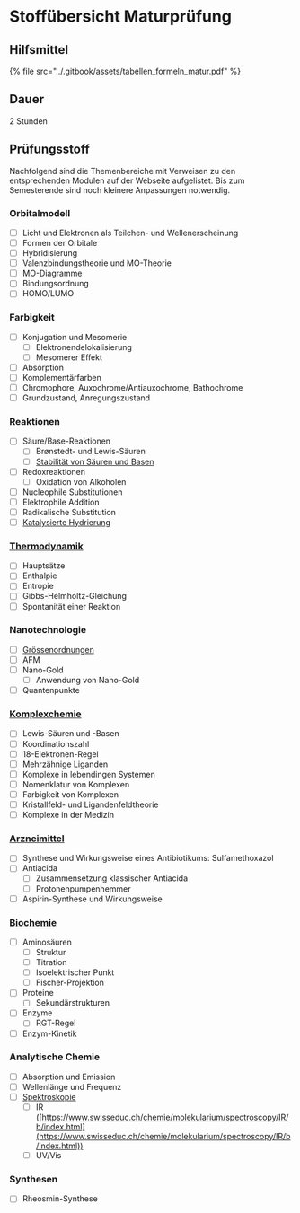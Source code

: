 # Stoffübersicht Maturprüfung

## Hilfsmittel

{% file src="../.gitbook/assets/tabellen_formeln_matur.pdf" %}

## Dauer

2 Stunden

## Prüfungsstoff

Nachfolgend sind die Themenbereiche mit Verweisen zu den entsprechenden Modulen auf der Webseite aufgelistet. Bis zum Semesterende sind noch kleinere Anpassungen notwendig.

### Orbitalmodell

* [ ] Licht und Elektronen als Teilchen- und Wellenerscheinung
* [ ] Formen der Orbitale
* [ ] Hybridisierung
* [ ] Valenzbindungstheorie und MO-Theorie
* [ ] MO-Diagramme
* [ ] Bindungsordnung
* [ ] HOMO/LUMO

### Farbigkeit

* [ ] Konjugation und Mesomerie
  * [ ] Elektronendelokalisierung
  * [ ] Mesomerer Effekt
* [ ] Absorption
* [ ] Komplementärfarben
* [ ] Chromophore, Auxochrome/Antiauxochrome, Bathochrome
* [ ] Grundzustand, Anregungszustand

### Reaktionen

* [ ] Säure/Base-Reaktionen
  * [ ] Brønstedt- und Lewis-Säuren
  * [ ] [Stabilität von Säuren und Basen](../stabilitaet-von-saeuren-und-basen/)
* [ ] Redoxreaktionen
  * [ ] Oxidation von Alkoholen
* [ ] Nucleophile Substitutionen
* [ ] Elektrophile Addition
* [ ] Radikalische Substitution
* [ ] [Katalysierte Hydrierung](../synthesen/synthese-von-rheosmin-himbeerketon/katalysierte-hydrierung.md)

### [Thermodynamik](../thermodynamik/)

* [ ] Hauptsätze
* [ ] Enthalpie
* [ ] Entropie
* [ ] Gibbs-Helmholtz-Gleichung
* [ ] Spontanität einer Reaktion

### Nanotechnologie

* [ ] [Grössenordnungen](../nanotechnologie/groessenordnungen.md)
* [ ] AFM
* [ ] Nano-Gold
  * [ ] Anwendung von Nano-Gold
* [ ] Quantenpunkte

### [Komplexchemie](lernziele-maturpruefung.md#komplexchemie)

* [ ] Lewis-Säuren und -Basen
* [ ] Koordinationszahl
* [ ] 18-Elektronen-Regel
* [ ] Mehrzähnige Liganden
* [ ] Komplexe in lebendingen Systemen
* [ ] Nomenklatur von Komplexen
* [ ] Farbigkeit von Komplexen
* [ ] Kristallfeld- und Ligandenfeldtheorie
* [ ] Komplexe in der Medizin

### [Arzneimittel](lernziele-maturpruefung.md#arzneimittel)

* [ ] Synthese und Wirkungsweise eines Antibiotikums: Sulfamethoxazol
* [ ] Antiacida
  * [ ] Zusammensetzung klassischer Antiacida
  * [ ] Protonenpumpenhemmer
* [ ] Aspirin-Synthese und Wirkungsweise

### [Biochemie](lernziele-maturpruefung.md#biochemie)

* [ ] Aminosäuren
  * [ ] Struktur
  * [ ] Titration
  * [ ] Isoelektrischer Punkt
  * [ ] Fischer-Projektion
* [ ] Proteine
  * [ ] Sekundärstrukturen
* [ ] Enzyme
  * [ ] RGT-Regel
* [ ] Enzym-Kinetik

### Analytische Chemie

* [ ] Absorption und Emission
* [ ] Wellenlänge und Frequenz
* [ ] [Spektroskopie](../spektroskopie/)
  * [ ] IR ([https://www.swisseduc.ch/chemie/molekularium/spectroscopy/IR/b/index.html](https://www.swisseduc.ch/chemie/molekularium/spectroscopy/IR/b/index.html))
  * [ ] UV/Vis

### Synthesen

* [ ] Rheosmin-Synthese




